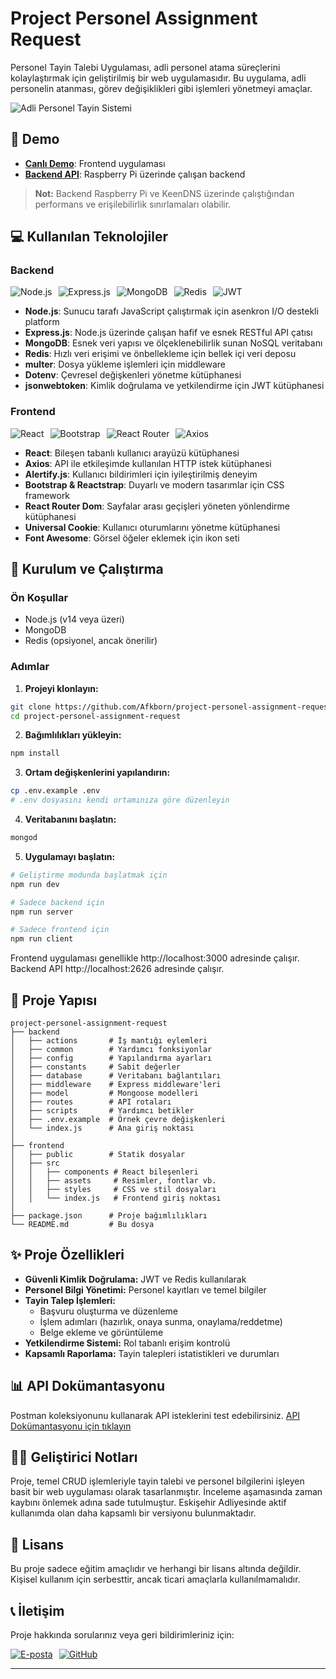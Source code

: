 # Project Personel Assignment Request

Personel Tayin Talebi Uygulaması, adli personel atama süreçlerini kolaylaştırmak için geliştirilmiş bir web uygulamasıdır. Bu uygulama, adli personelin atanması, görev değişiklikleri gibi işlemleri yönetmeyi amaçlar.

![Adli Personel Tayin Sistemi](https://i.ibb.co/k24kG825/5846fa4e-fbf8-4af5-a384-c85061d7c2b9.png)

## 🚀 Demo

- **[Canlı Demo](https://project-personel-assignment-request.netlify.app/)**: Frontend uygulaması 
- **[Backend API](https://personel-assignment-request.bilgehan26.keenetic.pro)**: Raspberry Pi üzerinde çalışan backend
> **Not:** Backend Raspberry Pi ve KeenDNS üzerinde çalıştığından performans ve erişilebilirlik sınırlamaları olabilir.

## 💻 Kullanılan Teknolojiler

### Backend

<div style="display: flex; flex-wrap: wrap; gap: 10px;">
  <img src="https://img.shields.io/badge/Node.js-339933?style=for-the-badge&logo=nodedotjs&logoColor=white" alt="Node.js"/>
  <img src="https://img.shields.io/badge/Express.js-000000?style=for-the-badge&logo=express&logoColor=white" alt="Express.js"/>
  <img src="https://img.shields.io/badge/MongoDB-4EA94B?style=for-the-badge&logo=mongodb&logoColor=white" alt="MongoDB"/>
  <img src="https://img.shields.io/badge/Redis-DC382D?style=for-the-badge&logo=redis&logoColor=white" alt="Redis"/>
  <img src="https://img.shields.io/badge/JWT-000000?style=for-the-badge&logo=JSON%20web%20tokens&logoColor=white" alt="JWT"/>
</div>

- **Node.js**: Sunucu tarafı JavaScript çalıştırmak için asenkron I/O destekli platform
- **Express.js**: Node.js üzerinde çalışan hafif ve esnek RESTful API çatısı
- **MongoDB**: Esnek veri yapısı ve ölçeklenebilirlik sunan NoSQL veritabanı 
- **Redis**: Hızlı veri erişimi ve önbellekleme için bellek içi veri deposu
- **multer**: Dosya yükleme işlemleri için middleware
- **Dotenv**: Çevresel değişkenleri yönetme kütüphanesi
- **jsonwebtoken**: Kimlik doğrulama ve yetkilendirme için JWT kütüphanesi

### Frontend

<div style="display: flex; flex-wrap: wrap; gap: 10px;">
  <img src="https://img.shields.io/badge/React-20232A?style=for-the-badge&logo=react&logoColor=61DAFB" alt="React"/>
  <img src="https://img.shields.io/badge/Bootstrap-563D7C?style=for-the-badge&logo=bootstrap&logoColor=white" alt="Bootstrap"/>
  <img src="https://img.shields.io/badge/React_Router-CA4245?style=for-the-badge&logo=react-router&logoColor=white" alt="React Router"/>
  <img src="https://img.shields.io/badge/axios-5A29E4?style=for-the-badge&logo=axios&logoColor=white" alt="Axios"/>
</div>

- **React**: Bileşen tabanlı kullanıcı arayüzü kütüphanesi
- **Axios**: API ile etkileşimde kullanılan HTTP istek kütüphanesi
- **Alertify.js**: Kullanıcı bildirimleri için iyileştirilmiş deneyim
- **Bootstrap & Reactstrap**: Duyarlı ve modern tasarımlar için CSS framework
- **React Router Dom**: Sayfalar arası geçişleri yöneten yönlendirme kütüphanesi
- **Universal Cookie**: Kullanıcı oturumlarını yönetme kütüphanesi
- **Font Awesome**: Görsel öğeler eklemek için ikon seti

## 🔧 Kurulum ve Çalıştırma

### Ön Koşullar
- Node.js (v14 veya üzeri)
- MongoDB
- Redis (opsiyonel, ancak önerilir)

### Adımlar

1. **Projeyi klonlayın:**

```bash
git clone https://github.com/Afkborn/project-personel-assignment-request.git
cd project-personel-assignment-request
```

2. **Bağımlılıkları yükleyin:**

```bash
npm install
```

3. **Ortam değişkenlerini yapılandırın:**

```bash
cp .env.example .env
# .env dosyasını kendi ortamınıza göre düzenleyin
```

4. **Veritabanını başlatın:**

```bash
mongod
```

5. **Uygulamayı başlatın:**

```bash
# Geliştirme modunda başlatmak için
npm run dev

# Sadece backend için
npm run server

# Sadece frontend için
npm run client
```

Frontend uygulaması genellikle http://localhost:3000 adresinde çalışır.
Backend API http://localhost:2626 adresinde çalışır.

## 📁 Proje Yapısı

```
project-personel-assignment-request
├── backend
│   ├── actions       # İş mantığı eylemleri
│   ├── common        # Yardımcı fonksiyonlar
│   ├── config        # Yapılandırma ayarları
│   ├── constants     # Sabit değerler
│   ├── database      # Veritabanı bağlantıları
│   ├── middleware    # Express middleware'leri
│   ├── model         # Mongoose modelleri
│   ├── routes        # API rotaları
│   ├── scripts       # Yardımcı betikler
│   ├── .env.example  # Örnek çevre değişkenleri
│   └── index.js      # Ana giriş noktası
│
├── frontend
│   ├── public        # Statik dosyalar
│   ├── src
│   │   ├── components # React bileşenleri
│   │   ├── assets     # Resimler, fontlar vb.
│   │   ├── styles     # CSS ve stil dosyaları
│   │   └── index.js   # Frontend giriş noktası
│
├── package.json      # Proje bağımlılıkları
└── README.md         # Bu dosya
```

## ✨ Proje Özellikleri

- **Güvenli Kimlik Doğrulama:** JWT ve Redis kullanılarak
- **Personel Bilgi Yönetimi:** Personel kayıtları ve temel bilgiler
- **Tayin Talep İşlemleri:** 
  - Başvuru oluşturma ve düzenleme
  - İşlem adımları (hazırlık, onaya sunma, onaylama/reddetme)
  - Belge ekleme ve görüntüleme
- **Yetkilendirme Sistemi:** Rol tabanlı erişim kontrolü
- **Kapsamlı Raporlama:** Tayin talepleri istatistikleri ve durumları

## 📊 API Dokümantasyonu

Postman koleksiyonunu kullanarak API isteklerini test edebilirsiniz.
[API Dokümantasyonu için tıklayın](https://documenter.getpostman.com/view/18039597/2sB2qgdHtS)

## 👨‍💻 Geliştirici Notları

Proje, temel CRUD işlemleriyle tayin talebi ve personel bilgilerini işleyen basit bir web uygulaması olarak tasarlanmıştır. İnceleme aşamasında zaman kaybını önlemek adına sade tutulmuştur. Eskişehir Adliyesinde aktif kullanımda olan daha kapsamlı bir versiyonu bulunmaktadır.

## 📄 Lisans

Bu proje sadece eğitim amaçlıdır ve herhangi bir lisans altında değildir. Kişisel kullanım için serbesttir, ancak ticari amaçlarla kullanılmamalıdır.

## 📞 İletişim

Proje hakkında sorularınız veya geri bildirimleriniz için:

<div style="display: flex; gap: 10px; align-items: center;">
  <a href="mailto:kalaybilgehan60@gmail.com">
    <img src="https://img.shields.io/badge/Email-kalaybilgehan60%40gmail.com-blue?style=for-the-badge&logo=gmail" alt="E-posta"/>
  </a>
  <a href="https://github.com/afkborn">
    <img src="https://img.shields.io/badge/GitHub-afkborn-black?style=for-the-badge&logo=github" alt="GitHub"/>
  </a>
</div>

---

